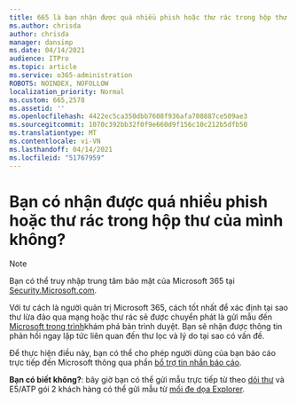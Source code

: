 ```yaml
---
title: 665 là bạn nhận được quá nhiều phish hoặc thư rác trong hộp thư của bạn?
ms.author: chrisda
author: chrisda
manager: dansimp
ms.date: 04/14/2021
audience: ITPro
ms.topic: article
ms.service: o365-administration
ROBOTS: NOINDEX, NOFOLLOW
localization_priority: Normal
ms.custom: 665,2578
ms.assetid: ''
ms.openlocfilehash: 4422ec5ca350dbb7608f936afa708887ce509ae3
ms.sourcegitcommit: 1070c392bb32f0f9e660d9f156c10c212b5dfb50
ms.translationtype: MT
ms.contentlocale: vi-VN
ms.lasthandoff: 04/14/2021
ms.locfileid: "51767959"
---
```

# <a name="are-you-receiving-too-much-phish-or-spam-in-your-mailbox"></a>Bạn có nhận được quá nhiều phish hoặc thư rác trong hộp thư của mình không?

> [!NOTE]
> Bạn có thể truy nhập trung tâm bảo mật của Microsoft 365 tại [Security.Microsoft.com](https://security.microsoft.com).

Với tư cách là người quản trị Microsoft 365, cách tốt nhất để xác định tại sao thư lừa đảo qua mạng hoặc thư rác sẽ được chuyển phát là gửi mẫu đến [Microsoft trong trình](https://security.microsoft.com/reportsubmission)khám phá bản trình duyệt. Bạn sẽ nhận được thông tin phản hồi ngay lập tức liên quan đến thư lọc và lý do tại sao có vấn đề.

Để thực hiện điều này, bạn có thể cho phép người dùng của bạn báo cáo trực tiếp đến Microsoft thông qua phần [bổ trợ tin nhắn báo cáo](https://appsource.microsoft.com/product/office/WA104381180?src=office&tab=Overview).

**Bạn có biết không?**: bây giờ bạn có thể gửi mẫu trực tiếp từ theo [dõi thư](https://security.microsoft.com/messagetrace) và E5/ATP gói 2 khách hàng có thể gửi mẫu từ [mối đe dọa Explorer](https://docs.microsoft.com/microsoft-365/security/office-365-security/threat-explorer).
